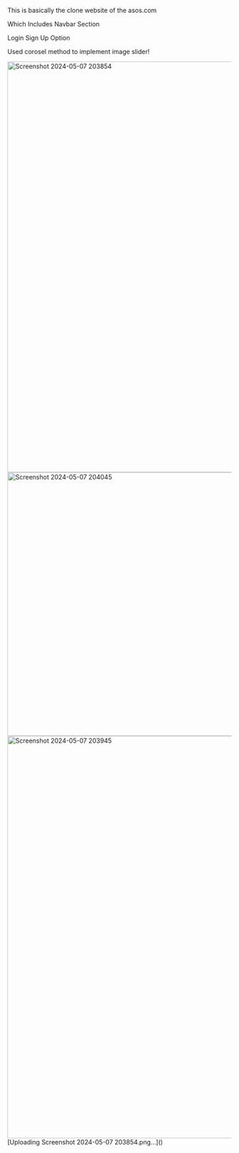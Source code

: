 This is basically the clone website of the asos.com

Which Includes Navbar Section 

Login Sign Up Option

Used corosel method to implement image slider!


<img width="924" alt="Screenshot 2024-05-07 203854" src="https://github.com/Pankaj-Glitch-lang/Project/assets/88417360/8b4f45c8-8b80-4fab-a26a-0e567a01e3a1">



<img width="593" alt="Screenshot 2024-05-07 204045" src="https://github.com/Pankaj-Glitch-lang/Project/assets/88417360/ed76d594-e6da-4ccc-bc63-43317ddebae6">



<img width="905" alt="Screenshot 2024-05-07 203945" src="https://github.com/Pankaj-Glitch-lang/Project/assets/88417360/5702de29-5917-44c9-88c8-e564f3681f4d">
[Uploading Screenshot 2024-05-07 203854.png…]()
